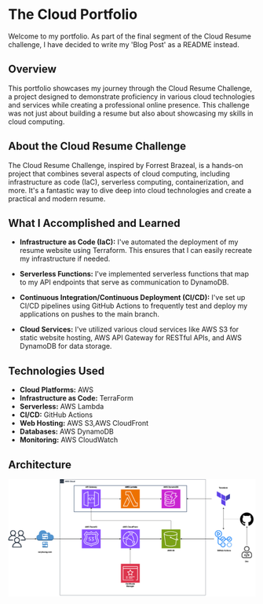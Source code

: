 # The Cloud Portfolio

Welcome to my portfolio. As part of the final segment of the Cloud Resume challenge, I have decided to write my 'Blog Post' as a README instead. 



## Overview

This portfolio showcases my journey through the Cloud Resume Challenge, a project designed to demonstrate proficiency in various cloud technologies and services while creating a professional online presence. This challenge was not just about building a resume but also about showcasing my skills in cloud computing.

## About the Cloud Resume Challenge

The Cloud Resume Challenge, inspired by Forrest Brazeal, is a hands-on project that combines several aspects of cloud computing, including infrastructure as code (IaC), serverless computing, containerization, and more. It's a fantastic way to dive deep into cloud technologies and create a practical and modern resume.

## What I Accomplished and Learned

- **Infrastructure as Code (IaC):** I've automated the deployment of my resume website using Terraform. This ensures that I can easily recreate my infrastructure if needed.

- **Serverless Functions:** I've implemented serverless functions that map to my API endpoints that serve as communication to DynamoDB.

- **Continuous Integration/Continuous Deployment (CI/CD):** I've set up CI/CD pipelines using GitHub Actions to frequently test and deploy my applications on pushes to the main branch.


- **Cloud Services:** I've utilized various cloud services like AWS S3 for static website hosting, AWS API Gateway for RESTful APIs, and AWS DynamoDB for data storage.





## Technologies Used

- **Cloud Platforms:** AWS
- **Infrastructure as Code:** TerraForm
- **Serverless:** AWS Lambda
- **CI/CD:** GitHub Actions
- **Web Hosting:** AWS S3,AWS CloudFront
- **Databases:** AWS DynamoDB
- **Monitoring:** AWS CloudWatch


## Architecture

![Sample Image](/arch.png)













